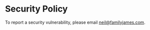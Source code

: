 # Security Policy

To report a security vulnerability, please email [neil@familyjames.com](mailto:neil@familyjames.com).
